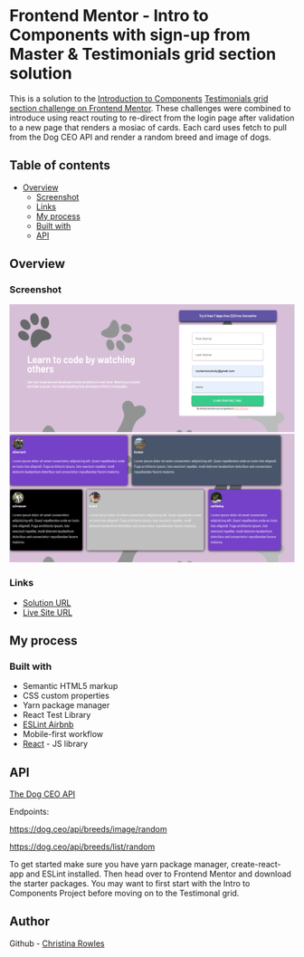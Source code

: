 # Frontend Mentor - Intro to Components with sign-up from Master & Testimonials grid section solution

This is a solution to the [Introduction to Components](https://www.frontendmentor.io/challenges/intro-component-with-signup-form-5cf91bd49edda32581d28fd1)
[Testimonials grid section challenge on Frontend Mentor](https://www.frontendmentor.io/challenges/testimonials-grid-section-Nnw6J7Un7). These challenges were combined to introduce using react routing to re-direct from the login page after validation to a new page that renders a mosiac of cards. Each card uses fetch to pull from the Dog CEO API and render a random breed and image of dogs.

## Table of contents

- [Overview](#overview)
  - [Screenshot](#screenshot)
  - [Links](#links)
  - [My process](#my-process)
  - [Built with](#built-with)
  - [API](#api)



## Overview


### Screenshot

![](https://raw.githubusercontent.com/cmrowles89/intro-components-with-signup-from-master/master/src/Styles/images2/loginscreenshot.PNG)
![](https://raw.githubusercontent.com/cmrowles89/intro-components-with-signup-from-master/master/src/Styles/images2/articlepage.PNG)


### Links

- [Solution URL](https://github.com/cmrowles89/intro-components-with-signup-from-master)
- [Live Site URL](https://apprencticechallenge1and2.netlify.app/)

## My process

### Built with

- Semantic HTML5 markup
- CSS custom properties
- Yarn package manager
- React Test Library
- [ESLint Airbnb](https://elint.org)
- Mobile-first workflow
- [React](https://reactjs.org/) - JS library

## API

[The Dog CEO API](https://dog.ceo/dog-api/)

Endpoints:

https://dog.ceo/api/breeds/image/random

https://dog.ceo/api/breeds/list/random


To get started make sure you have yarn package manager, create-react-app and ESLint installed. Then head over to Frontend Mentor and download the starter packages. You may want to first start with the Intro to Components Project before moving on to the Testimonal grid. 

## Author

Github - [Christina Rowles](https://github.com/crowles89)











